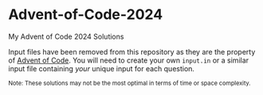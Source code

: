 # Advent-of-Code-2024
My Advent of Code 2024 Solutions

Input files have been removed from this repository as they are the property of [Advent of Code](https://adventofcode.com). You will need to create your own `input.in` or a similar input file containing _your_ unique input for each question.

<sub>
Note: These solutions may not be the most optimal in terms of time or space complexity.
</sub>

